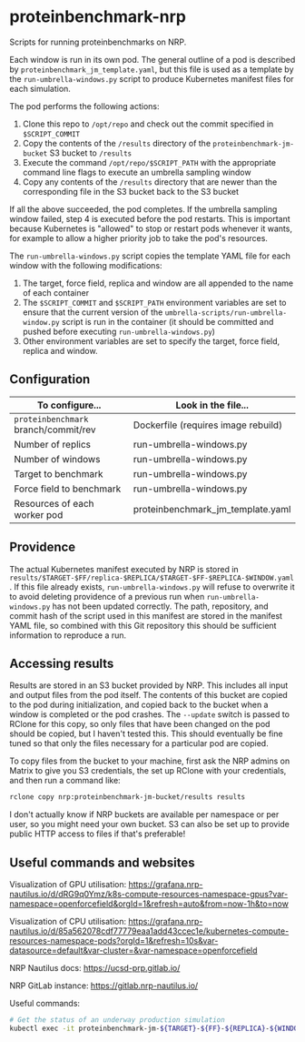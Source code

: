 # proteinbenchmark-nrp

Scripts for running proteinbenchmarks on NRP.

Each window is run in its own pod. The general outline of a pod is described by `proteinbenchmark_jm_template.yaml`, but this file is used as a template by the `run-umbrella-windows.py` script to produce Kubernetes manifest files for each simulation.

The pod performs the following actions:

1. Clone this repo to `/opt/repo` and check out the commit specified in `$SCRIPT_COMMIT`
2. Copy the contents of the `/results` directory of the `proteinbenchmark-jm-bucket` S3 bucket to `/results`
3. Execute the command `/opt/repo/$SCRIPT_PATH` with the appropriate command line flags to execute an umbrella sampling window
4. Copy any contents of the `/results` directory that are newer than the corresponding file in the S3 bucket back to the S3 bucket

If all the above succeeded, the pod completes. If the umbrella sampling window failed, step 4 is executed before the pod restarts. This is important because Kubernetes is "allowed" to stop or restart pods whenever it wants, for example to allow a higher priority job to take the pod's resources.

The `run-umbrella-windows.py` script copies the template YAML file for each window with the following modifications:

1. The target, force field, replica and window are all appended to the name of each container
2. The `$SCRIPT_COMMIT` and `$SCRIPT_PATH` environment variables are set to ensure that the current version of the `umbrella-scripts/run-umbrella-window.py` script is run in the container (it should be committed and pushed before executing `run-umbrella-windows.py`)
3. Other environment variables are set to specify the target, force field, replica and window.

## Configuration

| To configure...                      | Look in the file...                  |
|--------------------------------------|--------------------------------------|
| `proteinbenchmark` branch/commit/rev | Dockerfile (requires image rebuild)  |
| Number of replics                    | run-umbrella-windows.py              |
| Number of windows                    | run-umbrella-windows.py              |
| Target to benchmark                  | run-umbrella-windows.py              |
| Force field to benchmark             | run-umbrella-windows.py              |
| Resources of each worker pod         | proteinbenchmark_jm_template.yaml    |

## Providence

The actual Kubernetes manifest executed by NRP is stored in `results/$TARGET-$FF/replica-$REPLICA/$TARGET-$FF-$REPLICA-$WINDOW.yaml`. If this file already exists, `run-umbrella-windows.py` will refuse to overwrite it to avoid deleting providence of a previous run when `run-umbrella-windows.py` has not been updated correctly. The path, repository, and commit hash of the script used in this manifest are stored in the manifest YAML file, so combined with this Git repository this should be sufficient information to reproduce a run.

## Accessing results

Results are stored in an S3 bucket provided by NRP. This includes all input and output files from the pod itself. The contents of this bucket are copied to the pod during initialization, and copied back to the bucket when a window is completed or the pod crashes. The `--update` switch is passed to RClone for this copy, so only files that have been changed on the pod should be copied, but I haven't tested this. This should eventually be fine tuned so that only the files necessary for a particular pod are copied.

To copy files from the bucket to your machine, first ask the NRP admins on Matrix to give you S3 credentials, the set up RClone with your credentials, and then run a command like:

```bash
rclone copy nrp:proteinbenchmark-jm-bucket/results results
```

I don't actually know if NRP buckets are available per namespace or per user, so you might need your own bucket. S3 can also be set up to provide public HTTP access to files if that's preferable!

## Useful commands and websites

Visualization of GPU utilisation: https://grafana.nrp-nautilus.io/d/dRG9q0Ymz/k8s-compute-resources-namespace-gpus?var-namespace=openforcefield&orgId=1&refresh=auto&from=now-1h&to=now

Visualization of CPU utilisation: https://grafana.nrp-nautilus.io/d/85a562078cdf77779eaa1add43ccec1e/kubernetes-compute-resources-namespace-pods?orgId=1&refresh=10s&var-datasource=default&var-cluster=&var-namespace=openforcefield

NRP Nautilus docs: https://ucsd-prp.gitlab.io/

NRP GitLab instance: https://gitlab.nrp-nautilus.io/

Useful commands:

```bash
# Get the status of an underway production simulation
kubectl exec -it proteinbenchmark-jm-${TARGET}-${FF}-${REPLICA}-${WINDOW} -- cat /results/${TARGET}-${FF}/replica-${REPLICA}/window-${WINDOW}/${TARGET}-${FF}-production.out
```
